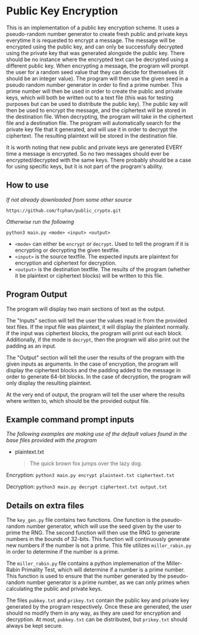 # Public Key Encryption

This is an implementation of a public key encryption scheme. It uses a pseudo-random number generator to create fresh public and private keys everytime it is requested to encrypt a message. The message will be encrypted using the public key, and can only be successfully decrypted using the private key that was generated alongside the public key. There should be no instance where the encrypted text can be decrypted using a different public key. When encrypting a message, the program will prompt the user for a random seed value that they can decide for themselves (it should be an integer value). The program will then use the given seed in a pseudo random number generator in order to find a prime number. This prime number will then be used in order to create the public and private keys, which will both be written out to a text file (this was for testing purposes but can be used to distribute the public key). The public key will then be used to encrypt the message, and the ciphertext will be stored in the destination file. When decrypting, the program will take in the ciphertext file and a destination file. The program will automatically search for the private key file that it generated, and will use it in order to decrypt the ciphertext. The resulting plaintext will be stored in the destination file.

It is worth noting that new public and private keys are generated EVERY time a message is encrypted. So no two messages should ever be encrypted/decrypted with the same keys. There probably should be a case for using specific keys, but it is not part of the program's ability.

## How to use

_If not already downloaded from some other source_

`https://github.com/fcphan/public_crypto.git`

_Otherwise run the following_

`python3 main.py <mode> <input> <output>`

- `<mode>` can either be `encrypt` or `decrypt`. Used to tell the program if it is encrypting or decrypting the given textfile.
- `<input>` is the source textfile. The expected inputs are plaintext for encryption and ciphertext for decryption.
- `<output>` is the destination textfile. The results of the program (whether it be plaintext or ciphertext blocks) will be written to this file.

## Program Output

The program will display two main sections of text as the output.

The "Inputs" section will tell the user the values read in from the provided text files. If the input file was plaintext, it will display the plaintext normally. If the input was ciphertext blocks, the program will print out each block. Additionally, if the mode is `decrypt`, then the program will also print out the padding as an input.

The "Output" section will tell the user the results of the program with the given inputs as arguments. In the case of encryption, the program will display the ciphertext blocks and the padding added to the message in order to generate 64-bit blocks. In the case of decryption, the program will only display the resulting plaintext.

At the very end of output, the program will tell the user where the results where written to, which should be the provided output file.

## Example command prompt inputs

_The following examples are making use of the default values found in the base files provided with the program_

- plaintext.txt
  > The quick brown fox jumps over the lazy dog.

Encryption:
`python3 main.py encrypt plaintext.txt ciphertext.txt`

Decryption:
`python3 main.py decrypt ciphertext.txt output.txt`

## Details on extra files

The `key_gen.py` file contains two functions. One function is the pseudo-random number generator, which will use the seed given by the user to prime the RNG. The second function will then use the RNG to generate numbers in the bounds of 32-bits. This function will continuously generate new numbers if the number is not a prime. This file utilizes `miller_rabin.py` in order to determine if the number is a prime.

The `miller_rabin.py` file contains a python implemenation of the Miller-Rabin Primality Test, which will determine if a number is a prime number. This function is used to ensure that the number generated by the pseudo-random number generator is a prime number, as we can only primes when calculating the public and private keys.

The files `pubkey.txt` and `prikey.txt` contain the public key and private key generated by the program respectively. Once these are generated, the user should no modify them in any way, as they are used for encryption and decryption. At most, `pubkey.txt` can be distributed, but `prikey.txt` should always be kept secure.
